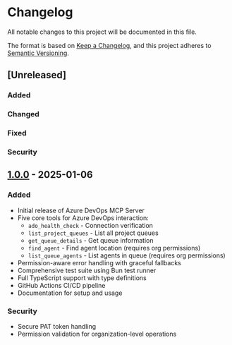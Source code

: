 # Changelog

All notable changes to this project will be documented in this file.

The format is based on [Keep a Changelog](https://keepachangelog.com/en/1.0.0/),
and this project adheres to [Semantic Versioning](https://semver.org/spec/v2.0.0.html).

## [Unreleased]

### Added

### Changed

### Fixed

### Security

## [1.0.0] - 2025-01-06

### Added
- Initial release of Azure DevOps MCP Server
- Five core tools for Azure DevOps interaction:
  - `ado_health_check` - Connection verification
  - `list_project_queues` - List all project queues
  - `get_queue_details` - Get queue information
  - `find_agent` - Find agent location (requires org permissions)
  - `list_queue_agents` - List agents in queue (requires org permissions)
- Permission-aware error handling with graceful fallbacks
- Comprehensive test suite using Bun test runner
- Full TypeScript support with type definitions
- GitHub Actions CI/CD pipeline
- Documentation for setup and usage

### Security
- Secure PAT token handling
- Permission validation for organization-level operations

[1.0.0]: https://github.com/rxreyn3/azure-devops-mcp/releases/tag/v1.0.0